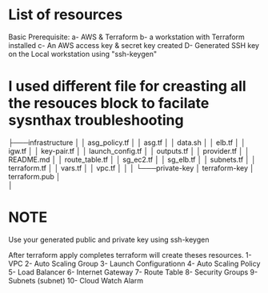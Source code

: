 # List of resources 
Basic Prerequisite:
a- AWS & Terraform
b- a workstation with Terraform installed
c- An AWS access key & secret key created 
D- Generated SSH key on the Local workstation using "ssh-keygen"

# I used different file for creasting all the resouces block to facilate sysnthax troubleshooting
├───infrastructure
│   │   asg_policy.tf
│   │   asg.tf
│   │   data.sh
│   │   elb.tf
│   │   igw.tf
│   │   key-pair.tf
│   │   launch_config.tf
│   │   outputs.tf
│   │   provider.tf
│   │   README.md
│   │   route_table.tf
│   │   sg_ec2.tf
│   │   sg_elb.tf
│   │   subnets.tf
│   │   terraform.tf
│   │   vars.tf
│   │   vpc.tf
│   │
│   └───private-key
│           terraform-key
│           terraform.pub
│          
│

# NOTE
Use your generated public and private key using ssh-keygen


After terraform apply completes terraform will create theses resources.
1- VPC
2- Auto Scaling Group
3- Launch Configurationn
4- Auto Scaling Policy
5- Load Balancer
6- Internet Gateway
7- Route Table
8- Security Groups
9- Subnets (subnet)
10- Cloud Watch Alarm